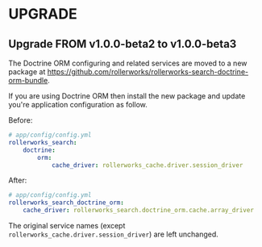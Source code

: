 UPGRADE
=======

## Upgrade FROM v1.0.0-beta2 to v1.0.0-beta3

The Doctrine ORM configuring and related services are moved to a new package
at https://github.com/rollerworks/rollerworks-search-doctrine-orm-bundle.

If you are using Doctrine ORM then install the new package and update you're
application configuration as follow.

Before:

```yaml
# app/config/config.yml
rollerworks_search:
    doctrine:
        orm:
            cache_driver: rollerworks_cache.driver.session_driver
```

After:

```yaml
# app/config/config.yml
rollerworks_search_doctrine_orm: 
    cache_driver: rollerworks_search.doctrine_orm.cache.array_driver
```

The original service names (except `rollerworks_cache.driver.session_driver`)
are left unchanged.
